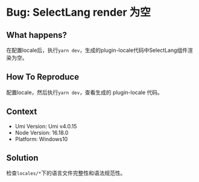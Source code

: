 # Bug: SelectLang render 为空

## What happens?

在配置locale后，执行`yarn dev`，生成的plugin-locale代码中SelectLang组件渲染为空。

## How To Reproduce

配置locale，然后执行`yarn dev`，查看生成的 plugin-locale 代码。

## Context

- Umi Version: Umi v4.0.15
- Node Version: 16.18.0
- Platform: Windows10

## Solution

检查`locales/*`下的语言文件完整性和语法规范性。
